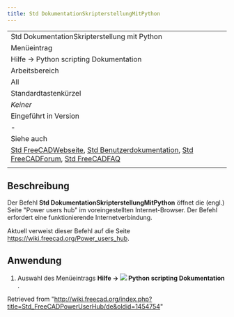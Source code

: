 ```yaml
---
title: Std DokumentationSkripterstellungMitPython
---
```


|                                                                                                                                                                                                                                                                              |
| ---------------------------------------------------------------------------------------------------------------------------------------------------------------------------------------------------------------------------------------------------------------------------- |
| Std DokumentationSkripterstellung mit Python                                                                                                                                                                                                                                 |
| Menüeintrag                                                                                                                                                                                                                                                                  |
| Hilfe → Python scripting Dokumentation                                                                                                                                                                                                                                       |
| Arbeitsbereich                                                                                                                                                                                                                                                               |
| All                                                                                                                                                                                                                                                                          |
| Standardtastenkürzel                                                                                                                                                                                                                                                         |
| _Keiner_                                                                                                                                                                                                                                                                     |
| Eingeführt in Version                                                                                                                                                                                                                                                        |
| -                                                                                                                                                                                                                                                                            |
| Siehe auch                                                                                                                                                                                                                                                                   |
| [Std FreeCADWebseite](/Std_FreeCADWebsite/de "Std FreeCADWebsite/de"), [Std Benutzerdokumentation](/Std_FreeCADUserHub/de "Std FreeCADUserHub/de"), [Std FreeCADForum](/Std_FreeCADForum/de "Std FreeCADForum/de"), [Std FreeCADFAQ](/Std_FreeCADFAQ/de "Std FreeCADFAQ/de") |
|                                                                                                                                                                                                                                                                              |

## Beschreibung

Der Befehl **Std DokumentationSkripterstellungMitPython** öffnet die (engl.) Seite "Power users hub" im voreingestellten Internet-Browser. Der Befehl erfordert eine funktionierende Internetverbindung.

Aktuell verweist dieser Befehl auf die Seite <https://wiki.freecad.org/Power_users_hub>.

## Anwendung

1. Auswahl des Menüeintrags **Hilfe → ![](/images/Std_FreeCADPowerUserHub.svg) Python scripting Dokumentation** .

Retrieved from "<http://wiki.freecad.org/index.php?title=Std_FreeCADPowerUserHub/de&oldid=1454754>"
